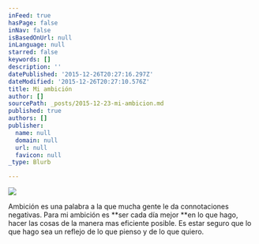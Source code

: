 ```yaml
---
inFeed: true
hasPage: false
inNav: false
isBasedOnUrl: null
inLanguage: null
starred: false
keywords: []
description: ''
datePublished: '2015-12-26T20:27:16.297Z'
dateModified: '2015-12-26T20:27:10.576Z'
title: Mi ambición
author: []
sourcePath: _posts/2015-12-23-mi-ambicion.md
published: true
authors: []
publisher:
  name: null
  domain: null
  url: null
  favicon: null
_type: Blurb

---
```

![](https://the-grid-user-content.s3-us-west-2.amazonaws.com/d96dfdac-8be2-4493-954a-9ad1ca3b7971.jpg)

Ambición es una palabra a la que mucha gente le da connotaciones negativas. Para mi ambición es **ser cada día mejor **en lo que hago, hacer las cosas de la manera mas eficiente posible. Es estar seguro que lo que hago sea un reflejo de lo que pienso y de lo que quiero.
